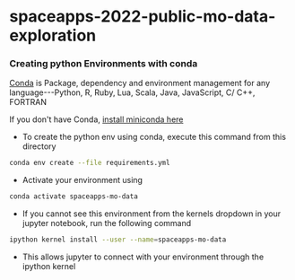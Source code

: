 # spaceapps-2022-public-mo-data-exploration


### Creating python Environments with conda 

[Conda](https://docs.conda.io/projects/conda/en/latest/) is Package, dependency and environment management for any language---Python, R, Ruby, Lua, Scala, Java, JavaScript, C/ C++, FORTRAN

If you don't have Conda, [install miniconda here](https://docs.conda.io/en/latest/miniconda.html)

* To create the python env using conda, execute this command from this directory 

```bash
conda env create --file requirements.yml
```

* Activate your environment using 

```bash
conda activate spaceapps-mo-data
```


* If you cannot see this environment from the kernels dropdown in your jupyter notebook, run the following command 

```bash
ipython kernel install --user --name=spaceapps-mo-data
```

* This allows jupyter to connect with your environment through the ipython kernel 